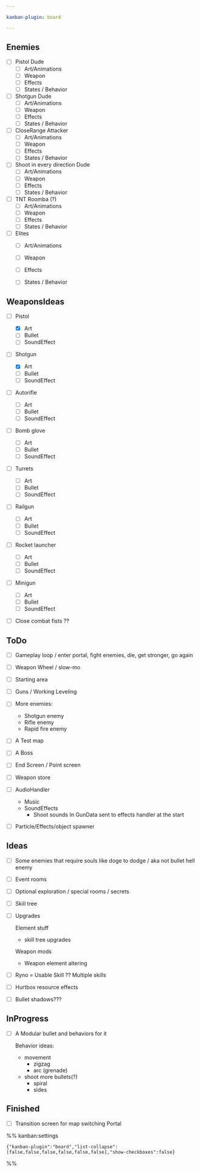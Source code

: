 ```yaml
---

kanban-plugin: board

---
```


## Enemies

- [ ] Pistol Dude
	- [ ] Art/Animations
	- [ ] Weapon
	- [ ] Effects
	- [ ] States / Behavior
- [ ] Shotgun Dude
	- [ ] Art/Animations
	- [ ] Weapon
	- [ ] Effects
	- [ ] States / Behavior
- [ ] CloseRange Attacker
	- [ ] Art/Animations
	- [ ] Weapon
	- [ ] Effects
	- [ ] States / Behavior
- [ ] Shoot in every direction Dude
	- [ ] Art/Animations
	- [ ] Weapon
	- [ ] Effects
	- [ ] States / Behavior
- [ ] TNT Roomba (?)
	- [ ] Art/Animations
	- [ ] Weapon
	- [ ] Effects
	- [ ] States / Behavior
- [ ] Elites
	- [ ] Art/Animations
	- [ ] Weapon
	- [ ] Effects
	- [ ] States / Behavior


## WeaponsIdeas

- [ ] Pistol
	- [x] Art
	- [ ] Bullet
	- [ ] SoundEffect
- [ ] Shotgun
	- [x] Art
	- [ ] Bullet
	- [ ] SoundEffect
- [ ] Autorifle
	- [ ] Art
	- [ ] Bullet
	- [ ] SoundEffect
- [ ] Bomb glove
	- [ ] Art
	- [ ] Bullet
	- [ ] SoundEffect
- [ ] Turrets
	- [ ] Art
	- [ ] Bullet
	- [ ] SoundEffect
- [ ] Railgun
	- [ ] Art
	- [ ] Bullet
	- [ ] SoundEffect
- [ ] Rocket launcher
	- [ ] Art
	- [ ] Bullet
	- [ ] SoundEffect
- [ ] Minigun
	- [ ] Art
	- [ ] Bullet
	- [ ] SoundEffect
- [ ] Close combat fists ??


## ToDo

- [ ] Gameplay loop / enter portal, fight enemies, die, get stronger, go again
- [ ] Weapon Wheel / slow-mo
- [ ] Starting area
- [ ] Guns / Working Leveling
- [ ] More enemies:
	- Shotgun enemy
	- Rifle enemy
	- Rapid fire enemy
- [ ] A Test map
- [ ] A Boss
- [ ] End Screen / Point screen
- [ ] Weapon store
- [ ] AudioHandler
	- Music
	- SoundEffects
		- Shoot sounds In GunData sent to effects handler at the start
- [ ] Particle/Effects/object spawner


## Ideas

- [ ] Some enemies that require souls like doge to dodge / aka not bullet hell enemy
- [ ] Event rooms
- [ ] Optional exploration / special rooms / secrets
- [ ] Skill tree
- [ ] Upgrades
	
	Element stuff
	- skill tree upgrades
	
	Weapon mods
	- Weapon element altering
- [ ] Ryno = Usable Skill ??
	Multiple skills
- [ ] Hurtbox resource effects
- [ ] Bullet shadows???


## InProgress

- [ ] A Modular bullet and behaviors for it
	
	Behavior ideas:
	- movement
		- zigzag
		- arc (grenade)
	- shoot more bullets(?)
		- spiral
		- sides


## Finished

- [ ] Transition screen for map switching
	Portal




%% kanban:settings
```
{"kanban-plugin":"board","list-collapse":[false,false,false,false,false,false],"show-checkboxes":false}
```
%%